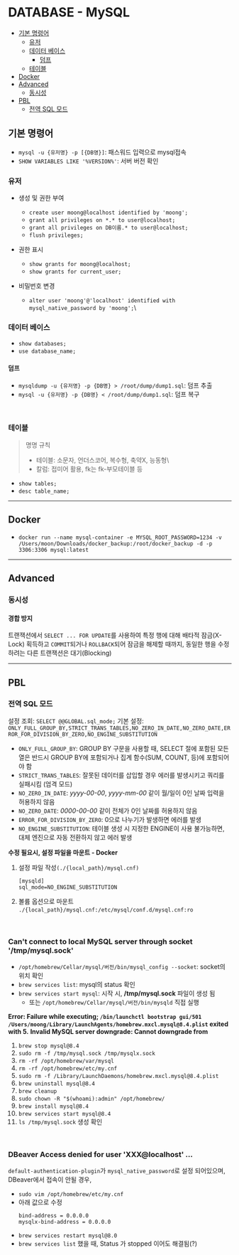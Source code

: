 # DATABASE - MySQL

- [기본 명령어](#기본-명령어)
  - [유저](#유저)
  - [데이터 베이스](#데이터-베이스)
    - [덤프](#덤프)
  - [테이블](#테이블)
- [Docker](#docker)
- [Advanced](#advanced)
  - [동시성](#동시성)
- [PBL](#pbl)
  - [전역 SQL 모드](#전역-sql-모드)

## 기본 명령어

- `mysql -u {유저명} -p [{DB명}]`: 패스워드 입력으로 mysql접속
- `SHOW VARIABLES LIKE '%VERSION%'`: 서버 버전 확인

### 유저

- 생성 및 권한 부여

  - `create user moong@localhost identified by 'moong';`
  - `grant all privileges on *.* to user@localhost;`
  - `grant all privileges on DB이름.* to user@localhost;`
  - `flush privileges;`

- 권한 표시

  - `show grants for moong@localhost;`
  - `show grants for current_user;`

- 비밀번호 변경
  - `alter user 'moong'@'localhost' identified with mysql_native_password by 'moong';`\

### 데이터 베이스

- `show databases;`
- `use database_name;`

#### 덤프

- `mysqldump -u {유저명} -p {DB명} > /root/dump/dump1.sql`: 덤프 추출
- `mysql -u {유저명} -p {DB명} < /root/dump/dump1.sql`: 덤프 복구

<br />

### 테이블

> 명명 규칙
>
> - 테이블: 소문자, 언더스코어, 복수형, 축약X, 능동형\
> - 칼럼: 접미어 활용, fk는 fk-부모테이블 등

- `show tables;`
- `desc table_name;`

---

## Docker

- `docker run --name mysql-container -e MYSQL_ROOT_PASSWORD=1234 -v /Users/moon/Downloads/docker_backup:/root/docker_backup -d -p 3306:3306 mysql:latest`

---

## Advanced

### 동시성

#### 경합 방지

트랜잭션에서 `SELECT ... FOR UPDATE`를 사용하여 특정 행에 대해 배타적 잠금(X-Lock) 획득하고 `COMMIT`되거나 `ROLLBACK`되어 잠금을 해제할 때까지,
동일한 행을 수정하려는 다른 트랜잭션은 대기(Blocking)

---

## PBL

### 전역 SQL 모드

설정 조회: `SELECT @@GLOBAL.sql_mode;`
기본 설정: `ONLY_FULL_GROUP_BY,STRICT_TRANS_TABLES,NO_ZERO_IN_DATE,NO_ZERO_DATE,ERROR_FOR_DIVISION_BY_ZERO,NO_ENGINE_SUBSTITUTION`

- `ONLY_FULL_GROUP_BY`: GROUP BY 구문을 사용할 때, SELECT 절에 포함된 모든 열은 반드시 GROUP BY에 포함되거나 집계 함수(SUM, COUNT, 등)에 포함되어야 함
- `STRICT_TRANS_TABLES`: 잘못된 데이터를 삽입할 경우 에러를 발생시키고 쿼리를 실패시킴 (엄격 모드)
- `NO_ZERO_IN_DATE`: _yyyy-00-00_, _yyyy-mm-00_ 같이 월/일이 0인 날짜 입력을 허용하지 않음
- `NO_ZERO_DATE`: _0000-00-00_ 같이 전체가 0인 날짜를 허용하지 않음
- `ERROR_FOR_DIVISION_BY_ZERO`: 0으로 나누기가 발생하면 에러를 발생
- `NO_ENGINE_SUBSTITUTION`: 테이블 생성 시 지정한 ENGINE이 사용 불가능하면, 대체 엔진으로 자동 전환하지 않고 에러 발생

**수정 필요시, 설정 파일을 마운트 - Docker**

1. 설정 파일 작성`(./{local_path}/mysql.cnf)`
   ```text
   [mysqld]
   sql_mode=NO_ENGINE_SUBSTITUTION
   ```
2. 볼륨 옵션으로 마운트
   `./{local_path}/mysql.cnf:/etc/mysql/conf.d/mysql.cnf:ro`

<br />

### Can't connect to local MySQL server through socket '/tmp/mysql.sock'

- `/opt/homebrew/Cellar/mysql/버전/bin/mysql_config --socket`: socket의 위치 확인
- `brew services list`: mysql의 status 확인
- `brew services start mysql`: 시작 시, **/tmp/mysql.sock** 파일이 생성 됨
  - 또는 `/opt/homebrew/Cellar/mysql/버전/bin/mysqld` 직접 실행

**Error: Failure while executing; `/bin/launchctl bootstrap gui/501 /Users/moong/Library/LaunchAgents/homebrew.mxcl.mysql@8.4.plist` exited with 5.**
**Invalid MySQL server downgrade: Cannot downgrade from**

1. `brew stop mysql@8.4`
2. `sudo rm -f /tmp/mysql.sock /tmp/mysqlx.sock`
3. `rm -rf /opt/homebrew/var/mysql`
4. `rm -rf /opt/homebrew/etc/my.cnf`
5. `sudo rm -f /Library/LaunchDaemons/homebrew.mxcl.mysql@8.4.plist`
6. `brew uninstall mysql@8.4`
7. `brew cleanup`
8. `sudo chown -R "$(whoami):admin" /opt/homebrew/`
9. `brew install mysql@8.4`
10. `brew services start mysql@8.4`
11. `ls /tmp/mysql.sock` 생성 확인

<br />

### DBeaver Access denied for user 'XXX@localhost' ...

`default-authentication-plugin`가 `mysql_native_password`로 설정 되어있으며, DBeaver에서 접속이 안될 경우,

- `sudo vim /opt/homebrew/etc/my.cnf`
- 아래 값으로 수정
  ```text
  bind-address = 0.0.0.0
  mysqlx-bind-address = 0.0.0.0
  ```
- `brew services restart mysql@8.0`
- `brew services list` 했을 때, Status 가 stopped 이어도 해결됨(?)

